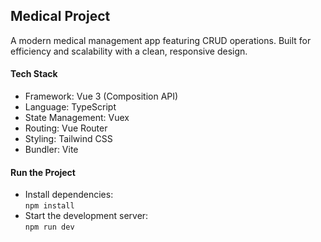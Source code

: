 ## Medical Project
A modern medical management app featuring CRUD operations. Built for efficiency and scalability with a clean, responsive design.

#### Tech Stack
- Framework: Vue 3 (Composition API)
- Language: TypeScript
- State Management: Vuex
- Routing: Vue Router
- Styling: Tailwind CSS
- Bundler: Vite

#### Run the Project
- Install dependencies:  
  ```npm install```
- Start the development server:  
  ```npm run dev```

